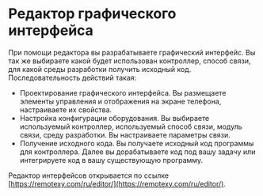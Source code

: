 # Редактор графического интерфейса

При помощи редактора вы разрабатываете графический интерфейс. Вы так же выбираете какой будет использован контроллер, способ связи, для какой среды разработки получить исходный код. Последовательность действий такая:

- Проектирование графического интерфейса. Вы размещаете элементы управления и отображения на экране телефона, настраиваете их свойства.
- Настройка конфигурации оборудования. Вы выбираете используемый контроллер, используемый способ связи, модуль связи, среду разработки. Вы настраиваете параметры связи.
- Получение исходного кода. Вы получаете исходный код программы для контроллера. Далее вы дорабатываете код под вашу задачу или интегрируете код в вашу существующую программу.

Редактор интерфейсов открывается по ссылке [https://remotexy.com/ru/editor/](https://remotexy.com/ru/editor/).

